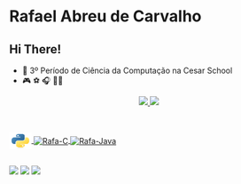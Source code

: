 # Rafael Abreu de Carvalho
## Hi There!
- 📙 3º Período de Ciência da Computação na Cesar School
- 🎮 ⚽ 🎧 👨‍💻

<div align="center">
  <a href="https://github.com/RafaCarvalh0">
  <img height="150em" src="https://github-readme-stats.vercel.app/api?username=RafaCarvalh0&show_icons=true&theme=dracula&include_all_commits=true&count_private=true"/>
  <img height="150em" src="https://github-readme-stats.vercel.app/api/top-langs/?username=RafaCarvalh0&layout=compact&langs_count=7&theme=dracula"/>
</div>
  
  ##
  
<div style="display: inline_block"><br> 
  <img align="center" alt="Rafa-Python" height="30" width="40" src="https://raw.githubusercontent.com/devicons/devicon/master/icons/python/python-original.svg">
  <img align="center" alt="Rafa-C" height="30" width="40" src="https://cdn.jsdelivr.net/gh/devicons/devicon/icons/c/c-original.svg" />
  <img align="center" alt="Rafa-Java" height="30" width="40" src="https://cdn.jsdelivr.net/gh/devicons/devicon/icons/java/java-original.svg" /> 
</div>

  ##

<div>
  <a href="https://www.instagram.com/_rafacarvalho__/" target="_blank"><img src="https://img.shields.io/badge/-Instagram-%23E4405F?style=for-the-badge&logo=instagram&logoColor=white" target="_blank"></a>
  <a href="mailto:rafacarvalho601@gmail.com"><img src="https://img.shields.io/badge/-Gmail-%23333?style=for-the-badge&logo=gmail&logoColor=white" target="_blank"></a>
  <a href="https://open.spotify.com/user/rafael.ac2013?si=f31901d3ffe44b68" target="_blank"><img src="https://img.shields.io/badge/Spotify-1ED760?&style=for-the-badge&logo=spotify&logoColor=white" target="_blank"></a>
<div>
